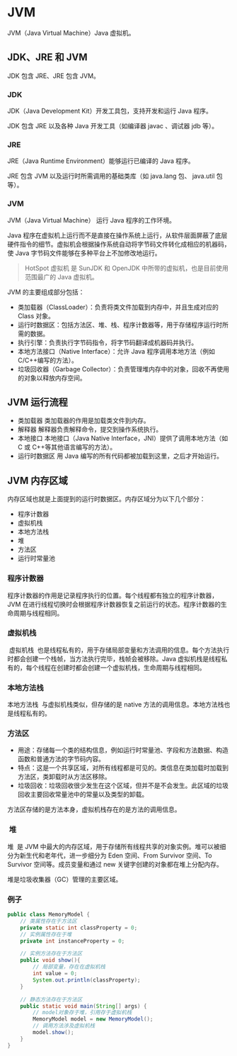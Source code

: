 # JVM

JVM（Java Virtual Machine）Java 虚拟机。

## JDK、JRE 和 JVM

JDK 包含 JRE、JRE 包含 JVM。

### JDK

JDK（Java Development Kit）开发工具包，支持开发和运行 Java 程序。

JDK 包含 JRE 以及各种 Java 开发工具（如编译器 javac 、调试器 jdb 等）。

### JRE

JRE（Java Runtime Environment）能够运行已编译的 Java 程序。

JRE 包含 JVM 以及运行时所需调用的基础类库（如 java.lang 包、 java.util 包等）。

### JVM

JVM（Java Virtual Machine） 运行 Java 程序的工作环境。

Java 程序在虚拟机上运行而不是直接在操作系统上运行，从软件层面屏蔽了底层硬件指令的细节。虚拟机会根据操作系统自动将字节码文件转化成相应的机器码，使
Java 字节码文件能够在多种平台上不加修改地运行。

> HotSpot 虚拟机 是 SunJDK 和 OpenJDK 中所带的虚拟机，也是目前使用范围最广的 Java 虚拟机。

JVM 的主要组成部分包括：

- 类加载器（ClassLoader）：负责将类文件加载到内存中，并且生成对应的 Class 对象。
- 运行时数据区：包括方法区、堆、栈、程序计数器等，用于存储程序运行时所需的数据。
- 执行引擎：负责执行字节码指令，将字节码翻译成机器码并执行。
- 本地方法接口（Native Interface）：允许 Java 程序调用本地方法（例如 C/C++编写的方法）。
- 垃圾回收器（Garbage Collector）：负责管理堆内存中的对象，回收不再使用的对象以释放内存空间。

## JVM 运行流程

- 类加载器
  类加载器的作用是加载类文件到内存。
- 解释器
  解释器负责解释命令，提交到操作系统执行。
- 本地接口
  本地接口（Java Native Interface，JNI）提供了调用本地方法（如 C 或 C++等其他语言编写的方法）。
- 运行时数据区
  用 Java 编写的所有代码都被加载到这里，之后才开始运行。

## JVM 内存区域

内存区域也就是上面提到的运行时数据区。内存区域分为以下几个部分：

- 程序计数器
- 虚拟机栈
- 本地方法栈
- 堆
- 方法区
- 运行时常量池

### 程序计数器

程序计数器的作用是记录程序执行的位置。每个线程都有独立的程序计数器，JVM 在进行线程切换时会根据程序计数器恢复之前运行的状态。程序计数器的生命周期与线程相同。

### 虚拟机栈

‌ 虚拟机栈 ‌ 也是线程私有的，用于存储局部变量和方法调用的信息。每个方法执行时都会创建一个栈帧，当方法执行完毕，栈帧会被移除。Java 虚拟机栈是线程私有的，每个线程在创建时都会创建一个虚拟机栈，生命周期与线程相同。

### 本地方法栈

本地方法栈 ‌ 与虚拟机栈类似，但存储的是 native 方法的调用信息。本地方法栈也是线程私有的。

### 方法区

- 用途：存储每一个类的结构信息，例如运行时常量池、字段和方法数据、构造函数和普通方法的字节码内容。
- 特点：这是一个共享区域，对所有线程都是可见的。类信息在类加载时加载到方法区，类卸载时从方法区移除。
- 垃圾回收：垃圾回收很少发生在这个区域，但并不是不会发生。此区域的垃圾回收主要回收常量池中的常量以及类型的卸载。

方法区存储的是方法本身，虚拟机栈存在的是方法的调用信息。

### ‌ 堆

堆 ‌ 是 JVM 中最大的内存区域，用于存储所有线程共享的对象实例。堆可以被细分为新生代和老年代，进一步细分为 Eden 空间、From Survivor 空间、To Survivor 空间等。成员变量和通过 new 关键字创建的对象都在堆上分配内存。

堆是垃圾收集器（GC）管理的主要区域。

### 例子

```java
public class MemoryModel {
    // 类属性存在于方法区
    private static int classProperty = 0;
    // 实例属性存在于堆
    private int instanceProperty = 0;

    // 实例方法存在于方法区
    public void show(){
        // 局部变量，存在在虚拟机栈
        int value = 0;
        System.out.println(classProperty);
    }

    // 静态方法存在于方法区
    public static void main(String[] args) {
        // model对象存于堆，引用存于虚拟机栈
        MemoryModel model = new MemoryModel();
        // 调用方法涉及虚拟机栈
        model.show();
    }
}
```
